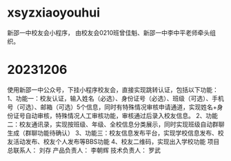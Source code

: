 # xsyzxiaoyouhui
新邵一中校友会小程序， 由校友会0210班曾佳魁、新邵一中李中平老师牵头组织。

# 20231206
使用新邵一中公众号，下挂小程序校友会，直接实现跳转认证，包括以下功能：<be/>
1、功能一：校友认证，输入姓名（必选）、身份证号（必选）、班级（可选）、手机号（可选）、邮箱（可选）5个信息，同时有特殊情况审核申请通道，实现姓名+身份证号自动审核，特殊情况人工审核功能，审核通过后录入校友信息。
2、功能二：校友通讯录，实现按班级、年级、全校信息分类展示，同时实现班级自动群聊生成（群聊功能待确认）
3、功能三：校友信息发布平台，实现学校信息发布、校友活动发布、校友个人发布等BBS功能
4、校友二维码，实现出入学校功能
项目总联系人： 刘存
产品负责人：   李朝辉
技术负责人：   罗武
